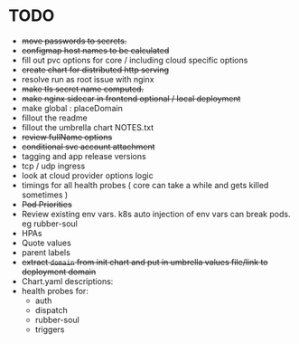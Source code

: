 # TODO

- ~~move passwords to secrets.~~
- ~~configmap host names to be calculated~~
- fill out pvc options for core / including cloud specific options
- ~~create chart for distributed http serving~~
- resolve run as root issue with nginx
- ~~make tls secret name computed.~~
- ~~make nginx sidecar in frontend optional / local deployment~~
- make global : placeDomain
- fillout the readme
- fillout the umbrella chart NOTES.txt
- ~~review fullName options~~
- ~~conditional svc account attachment~~
- tagging and app release versions
- tcp / udp ingress
- look at cloud provider options logic
- timings for all health probes ( core can take a while and gets killed sometimes )
- ~~Pod Priorities~~
- Review existing env vars. k8s auto injection of env vars can break pods. eg rubber-soul
- HPAs
- Quote values
- parent labels
- ~~extract `domain` from init chart and put in umbrella values file/link to deployment domain~~
- Chart.yaml descriptions:
- health probes for:
  - auth
  - dispatch
  - rubber-soul
  - triggers
